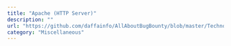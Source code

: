 ```yaml
---
title: "Apache (HTTP Server)"
description: ""
url: "https://github.com/daffainfo/AllAboutBugBounty/blob/master/Technologies/Apache%20HTTP%20Server.md"
category: "Miscellaneous"
---
```

